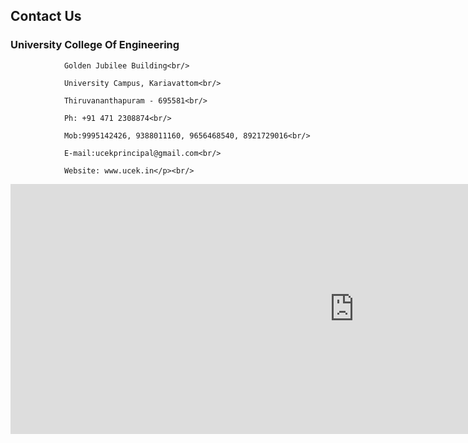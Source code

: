 <div align="left" class="contentDiv">
<h2>Contact Us</h2>
<h3>University College Of Engineering</h3>
<p style="text-indent:0px; line-height:22px; margin-top:5px;">
                Golden Jubilee Building<br/>
                University Campus, Kariavattom<br/>
                Thiruvananthapuram - 695581<br/>
                Ph: +91 471 2308874<br/>
                Mob:9995142426, 9388011160, 9656468540, 8921729016<br/>
                E-mail:ucekprincipal@gmail.com<br/>
                Website: www.ucek.in</p><br/>
<iframe allowfullscreen="" frameborder="0" height="400" src="https://www.google.com/maps/embed?pb=!1m14!1m8!1m3!1d3945.3438892180952!2d76.88449955767211!3d8.56289306883942!3m2!1i1024!2i768!4f13.1!3m3!1m2!1s0x0%3A0x6510861b288460a1!2sUniversity+College+of+Engineering!5e0!3m2!1sen!2sin!4v1466423759823" style="border:0" width="1100"></iframe>
</div>
